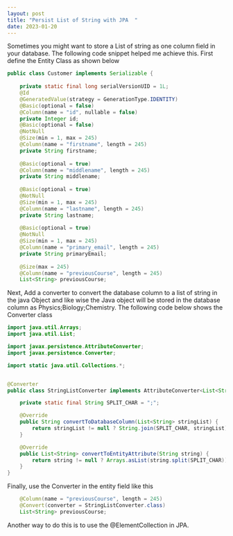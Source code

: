 ```yaml
---
layout: post
title: "Persist List of String with JPA  "
date: 2023-01-20 
---
```


Sometimes you might want to store a List of string as one column field in your database. The following code snippet 
helped me achieve this. First define the Entity Class as shown below

```java
public class Customer implements Serializable {
    
    private static final long serialVersionUID = 1L;
    @Id
    @GeneratedValue(strategy = GenerationType.IDENTITY)
    @Basic(optional = false)
    @Column(name = "id", nullable = false)
    private Integer id;
    @Basic(optional = false)
    @NotNull
    @Size(min = 1, max = 245)
    @Column(name = "firstname", length = 245)
    private String firstname;
    
    @Basic(optional = true)
    @Column(name = "middlename", length = 245)
    private String middlename;
    
    @Basic(optional = true)
    @NotNull
    @Size(min = 1, max = 245)
    @Column(name = "lastname", length = 245)
    private String lastname;
    
    @Basic(optional = true)
    @NotNull
    @Size(min = 1, max = 245)
    @Column(name = "primary_email", length = 245)
    private String primaryEmail;
    
    @Size(max = 245)
    @Column(name = "previousCourse", length = 245)
    List<String> previousCourse;

```

Next, Add a converter to convert the database column to a list of string in the java Object and like wise the Java object will be stored in the database column
as Physics;Biology;Chemistry. The following code below shows the Converter class

```java
import java.util.Arrays;
import java.util.List;

import javax.persistence.AttributeConverter;
import javax.persistence.Converter;

import static java.util.Collections.*;


@Converter
public class StringListConverter implements AttributeConverter<List<String>, String> {

    private static final String SPLIT_CHAR = ";";

    @Override
    public String convertToDatabaseColumn(List<String> stringList) {
        return stringList != null ? String.join(SPLIT_CHAR, stringList) : "";
    }

    @Override
    public List<String> convertToEntityAttribute(String string) {
        return string != null ? Arrays.asList(string.split(SPLIT_CHAR)) : emptyList();
    }
}

```
Finally, use the Converter in the entity field like this

```java
    @Column(name = "previousCourse", length = 245)
    @Convert(converter = StringListConverter.class)
    List<String> previousCourse;

```
Another way to do this is to use the @ElementCollection in JPA.

